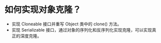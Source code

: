# 如何实现对象克隆？

* 实现 Cloneable 接口并重写 Object 类中的 clone() 方法。
* 实现 Serializable 接口，通过对象的序列化和反序列化实现克隆，可以实现真正的深度克隆。

‍
